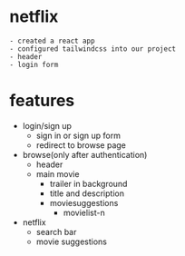 # netflix
    - created a react app
    - configured tailwindcss into our project 
    - header
    - login form
# features
- login/sign up
    - sign in or sign up form
    - redirect to browse page
- browse(only after authentication)
  - header
  - main movie
    - trailer in background
    - title and description
    - moviesuggestions
      - movielist-n
- netflix
    - search bar
    - movie suggestions